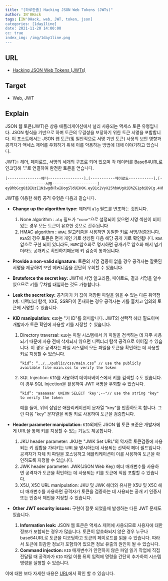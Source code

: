 ```yaml
---
title: "[하루한줄] Hacking JSON Web Tokens (JWTs)"
author: IN'0Hack
tags: [IN'0Hack, web, JWT, token, json]
categories: [1day1line]
date: 2021-11-20 14:00:00
cc: true
index_img: /img/1day1line.png
---
```


## URL

- [Hacking JSON Web Tokens (JWTs)](https://showy-money-ab2.notion.site/Hacking-JSON-Web-Tokens-JWTs-0792026606194f1b8a6e0d083dc83e03#02be1c3a401847768d256aba5e47912f)

## Target

- Web, JWT

## Explain

JSON 웹 토큰(JWT)은 상용 애플리케이션에서 널리 사용되는 액세스 토큰 유형입니다. JSON 형식을 기반으로 하며 토큰의 무결성을 보장하기 위한 토큰 서명을 포함합니다. 이 포스트에서는 JSON 웹 토큰(및 일반적으로 서명 기반 토큰) 사용의 보안 영향과 공격자가 액세스 제어를 우회하기 위해 이를 악용하는 방법에 대해 이야기하고 있습니다.

JWT는 헤더, 페이로드, 서명의 세개의 구조로 되어 있으며 각 데이터를 Base64URL로 인코딩해  "."로 연결하여 완전한 토큰을 얻습니다.

```
[---------------헤더----------------].[-----------페이로드-----------].[-------------------서명--------------------]
eyBhbGcgOiBIUzI1NiwgdHlwIDogSldUIH0K.eyB1c2VyX25hbWUgOiBhZG1pbiB9Cg.4Hb/6ibbViPOzq9SJflsNGPWSk6B8F6EqVrkNjpXh7M
```

JWT를 이용한 해킹 공격 유형은 다음과 같습니다.

- **Change up the algorithm type:** 헤더의 `alg` 필드를 변조하는 것입니다.

  1. None algorithm : `alg` 필드가 `"none"`으로 설정되어 있으면 서명 섹션이 비어 있는 경우 모든 토큰이 유효한 것으로 간주됩니다
  2. HMAC algorithm : `HMAC` 알고리즘을 사용하면 동일한 키로 서명/검증됩니다. `RSA`의 경우 토큰은 먼저 개인 키로 생성된 다음 해당 공개 키로 확인됩니다. `RSA` 암호로 구현 되어 있더라도, `HAMC`암호화로 명시하면 공개키로 암호화 해서 넘기더라도 공개키로 확인하기때문에 키 검증이 통과됩니다.

- **Provide a non-valid signature:** 토큰의 서명 검증이 없을 경우 공격자는 잘못된 서명을 제공하여 보안 메커니즘을 간단히 우회할 수 있습니다.

- **Bruteforce the secret key:** JWT에 서명 알고리즘, 페이로드, 결과 서명을 알수 있으므로 키를 무차별 대입하는 것도 가능합니다.

- **Leak the secret key:** 공격자가 키 값이 저장된 파일을 읽을 수 있는 다른 취약점(예: 디렉터리 탐색, XXE, SSRF)이 존재하는 경우 공격자는 키를 훔치고 임의의 토큰에 서명할 수 있습니다.

- **KID manipulation:** `KID`는 "키 ID"를 의미합니다. JWT의 선택적 헤더 필드이며 개발자가 토큰 확인에 사용할 키를 지정할 수 있습니다.

  1. Directory traversal: `KID`는 파일 시스템에서 키 파일을 검색하는 데 자주 사용되기 때문에 사용 전에 삭제되지 않으면 디렉터리 탐색 공격으로 이어질 수 있습니다. 이 경우 공격자는 파일 시스템의 모든 파일을 토큰을 확인하는 데 사용할 키로 지정할 수 있습니다.

     ```
     “kid”: “../../public/css/main.css” // use the publicly available file main.css to verify the token
     ```

  2. SQL Injection: `KID`를 사용하여 데이터베이스에서 키를 검색할 수도 있습니다. 이 경우 SQL Injection을 활용하여 JWT 서명을 우회할 수 있습니다.

     ```
     “kid”: "aaaaaaa' UNION SELECT 'key';--"// use the string "key" to verify the token
     ```

     예를 들어, 위의 삽입은 애플리케이션이 문자열 "key"를 반환하도록 합니다. 그런 다음 "key" 문자열을 비밀 키로 사용하여 토큰을 검증합니다.

- **Header parameter manipulation:** `KID`외에도 JSON 웹 토큰 표준은 개발자에게 URL을 통해 키를 지정할 수 있는 기능도 제공합니다.

  1. JKU header parameter: JKU는 "JWK Set URL"의 약자로 토큰검증에 사용되는 키 집합을 가리키는 URL을 명시하는데 사용되는 선택적 헤더 필드입니다. 공격자가 자체 키 파일을 호스팅하고 애플리케이션이 이를 사용하여 토큰을 확인하도록 지정할 수 있습니다.
  2. JWK header parameter: JWK(JSON Web Key) 헤더 매개변수를 사용하면 공격자가 토큰을 확인하는 데 사용되는 키를 토큰에 직접 포함할 수 있습니다.
  3. X5U, X5C URL manipulation: JKU 및 JWK 헤더와 유사한 X5U 및 X5C 헤더 매개변수를 사용하면 공격자가 토큰을 검증하는 데 사용되는 공개 키 인증서 또는 인증서 체인을 지정할 수 있습니다.

- **Other JWT security issues:** 구현이 잘못 되었을때 발생하는 다른 JWT 문제도 있습니다.

  1. **Information leak:** JSON 웹 토큰은 액세스 제어에 사용되므로 사용자에 대한 정보가 포함되는 경우가 많습니다. 토큰이 암호화되지 않은 경우 누구나 base64URL로 토큰을 디코딩하고 토큰의 페이로드를 읽을 수 있습니다. 따라서 토큰에 민감한 정보가 포함되어 있으면 정보 유출의 원인이 될 수 있습니다.
  2. **Command injection:** `KID` 매개변수가 안전하지 않은 파일 읽기 작업에 직접 전달될 때 공격자가 `KID` 파일 이름 뒤의 입력에 명령을 간단히 추가하여 시스템 명령을 실행할 수 있습니다.

이에 대한 보다 자세한 내용은 [URL](https://www.notion.so/Hacking-JSON-Web-Tokens-JWTs-0792026606194f1b8a6e0d083dc83e03)에서 확인 할 수 있습니다.